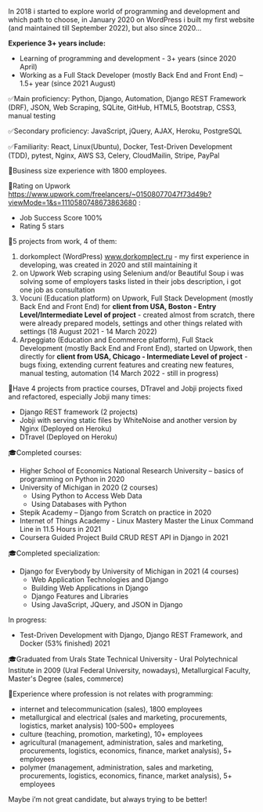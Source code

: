 In 2018 i started to explore world of programming and development and which path to choose, in January 2020 on WordPress i built my first website (and maintained till September 2022), but also since 2020…

**Experience 3+ years include:**
-	Learning of programming and development - 3+ years (since 2020 April)
-	Working as a Full Stack Developer (mostly Back End and Front End) – 1.5+ year (since 2021 August)

✅Main proficiency: Python, Django, Automation, Django REST Framework (DRF), JSON, Web Scraping, SQLite, GitHub, HTML5, Bootstrap, CSS3, manual testing

✅Secondary proficiency: JavaScript, jQuery, AJAX, Heroku, PostgreSQL

✅Familiarity: React, Linux(Ubuntu), Docker, Test-Driven Development (TDD), pytest, Nginx, AWS S3, Celery, CloudMailin, Stripe, PayPal

💼Business size experience with 1800 employees.

🚀Rating on Upwork https://www.upwork.com/freelancers/~01508077047f73d49b?viewMode=1&s=1110580748673863680 :
- Job Success Score 100% 
- Rating 5 stars

🚀5 projects from work, 4 of them:
1. dorkomplect (WordPress) www.dorkomplect.ru - my first experience in developing, was created in 2020 and still maintaining it
2. on Upwork Web scraping using Selenium and/or Beautiful Soup i was solving some of employers tasks listed in their jobs description, i got one job as consultation
3. Vocuni (Education platform) on Upwork, Full Stack Development (mostly Back End and Front End) for **client from USA, Boston - Entry Level/Intermediate Level of project** - created almost from scratch, there were already prepared models, settings and other things related with settings (18 August 2021 - 14 March 2022)
4. Arpeggiato (Education and Ecommerce platform), Full Stack Development (mostly Back End and Front End), started on Upwork, then directly for **client from USA, Chicago - Intermediate Level of project** - bugs fixing, extending current features and creating new features, manual testing, automation (14 March 2022 - still in progress)

🚀Have 4 projects from practice courses, DTravel and Jobji projects fixed and refactored, especially Jobji many times: 
- Django REST framework (2 projects)
- Jobji with serving static files by WhiteNoise and another version by Nginx (Deployed on Heroku)
- DTravel (Deployed on Heroku)

🎓Completed courses:
- Higher School of Economics National Research University – basics of programming on Python in 2020
- University of Michigan in 2020 (2 courses)
  - Using Python to Access Web Data
  - Using Databases with Python
- Stepik Academy – Django from Scratch on practice in 2020
- Internet of Things Academy - Linux Mastery Master the Linux Command Line in 11.5 Hours in 2021
- Coursera Guided Project Build CRUD REST API in Django in 2021

🎓Completed specialization:
- Django for Everybody by University of Michigan in 2021 (4 courses)
  - Web Application Technologies and Django
  - Building Web Applications in Django
  - Django Features and Libraries
  - Using JavaScript, JQuery, and JSON in Django

In progress:
- Test-Driven Development with Django, Django REST Framework, and Docker (53% finished) 2021

🎓Graduated from Urals State Technical University - Ural Polytechnical Institute in 2009 (Ural Federal University, nowadays), Metallurgical Faculty, Master's Degree (sales, commerce)

💼Experience where profession is not relates with programming:
- internet and telecommunication (sales), 1800 employees
- metallurgical and electrical (sales and marketing, procurements, logistics, market analysis) 100-500+ employees
- culture (teaching, promotion, marketing), 10+ employees
- agricultural (management, administration, sales and marketing, procurements, logistics, economics, finance, market analysis), 5+ employees
- polymer (management, administration, sales and marketing, procurements, logistics, economics, finance, market analysis), 5+ employees

Maybe i’m not great candidate, but always trying to be better!
